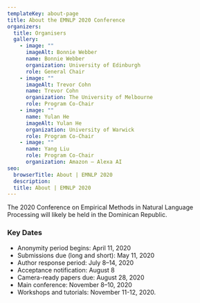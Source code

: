 ```yaml
---
templateKey: about-page
title: About the EMNLP 2020 Conference
organizers:
  title: Organisers
  gallery:
    - image: ""
      imageAlt: Bonnie Webber
      name: Bonnie Webber
      organization: University of Edinburgh
      role: General Chair
    - image: ""
      imageAlt: Trevor Cohn
      name: Trevor Cohn
      organization: The University of Melbourne
      role: Program Co-Chair
    - image: ""
      name: Yulan He
      imageAlt: Yulan He
      organization: University of Warwick
      role: Program Co-Chair
    - image: ""
      name: Yang Liu
      role: Program Co-Chair
      organization: Amazon – Alexa AI
seo:
  browserTitle: About | EMNLP 2020
  description: 
  title: About | EMNLP 2020
---
```

The 2020 Conference on Empirical Methods in Natural Language Processing will likely be held in the Dominican Republic.

### Key Dates
* Anonymity period begins: April 11, 2020
* Submissions due (long and short): May 11, 2020
* Author response period: July 8–14, 2020
* Acceptance notification:  August 8
* Camera-ready papers due: August 28, 2020
* Main conference: November 8–10, 2020
* Workshops and tutorials: November 11-12, 2020.